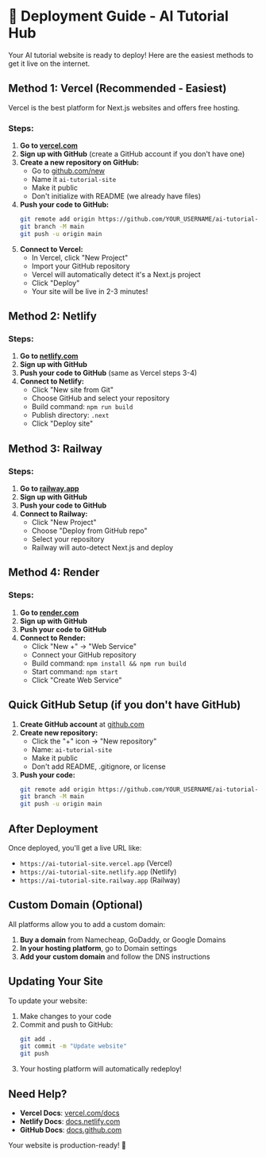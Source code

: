# 🚀 Deployment Guide - AI Tutorial Hub

Your AI tutorial website is ready to deploy! Here are the easiest methods to get it live on the internet.

## Method 1: Vercel (Recommended - Easiest)

Vercel is the best platform for Next.js websites and offers free hosting.

### Steps:
1. **Go to [vercel.com](https://vercel.com)**
2. **Sign up with GitHub** (create a GitHub account if you don't have one)
3. **Create a new repository on GitHub:**
   - Go to [github.com/new](https://github.com/new)
   - Name it `ai-tutorial-site`
   - Make it public
   - Don't initialize with README (we already have files)
4. **Push your code to GitHub:**
   ```bash
   git remote add origin https://github.com/YOUR_USERNAME/ai-tutorial-site.git
   git branch -M main
   git push -u origin main
   ```
5. **Connect to Vercel:**
   - In Vercel, click "New Project"
   - Import your GitHub repository
   - Vercel will automatically detect it's a Next.js project
   - Click "Deploy"
   - Your site will be live in 2-3 minutes!

## Method 2: Netlify

### Steps:
1. **Go to [netlify.com](https://netlify.com)**
2. **Sign up with GitHub**
3. **Push your code to GitHub** (same as Vercel steps 3-4)
4. **Connect to Netlify:**
   - Click "New site from Git"
   - Choose GitHub and select your repository
   - Build command: `npm run build`
   - Publish directory: `.next`
   - Click "Deploy site"

## Method 3: Railway

### Steps:
1. **Go to [railway.app](https://railway.app)**
2. **Sign up with GitHub**
3. **Push your code to GitHub**
4. **Connect to Railway:**
   - Click "New Project"
   - Choose "Deploy from GitHub repo"
   - Select your repository
   - Railway will auto-detect Next.js and deploy

## Method 4: Render

### Steps:
1. **Go to [render.com](https://render.com)**
2. **Sign up with GitHub**
3. **Push your code to GitHub**
4. **Connect to Render:**
   - Click "New +" → "Web Service"
   - Connect your GitHub repository
   - Build command: `npm install && npm run build`
   - Start command: `npm start`
   - Click "Create Web Service"

## Quick GitHub Setup (if you don't have GitHub)

1. **Create GitHub account** at [github.com](https://github.com)
2. **Create new repository:**
   - Click the "+" icon → "New repository"
   - Name: `ai-tutorial-site`
   - Make it public
   - Don't add README, .gitignore, or license
3. **Push your code:**
   ```bash
   git remote add origin https://github.com/YOUR_USERNAME/ai-tutorial-site.git
   git branch -M main
   git push -u origin main
   ```

## After Deployment

Once deployed, you'll get a live URL like:
- `https://ai-tutorial-site.vercel.app` (Vercel)
- `https://ai-tutorial-site.netlify.app` (Netlify)
- `https://ai-tutorial-site.railway.app` (Railway)

## Custom Domain (Optional)

All platforms allow you to add a custom domain:
1. **Buy a domain** from Namecheap, GoDaddy, or Google Domains
2. **In your hosting platform**, go to Domain settings
3. **Add your custom domain** and follow the DNS instructions

## Updating Your Site

To update your website:
1. Make changes to your code
2. Commit and push to GitHub:
   ```bash
   git add .
   git commit -m "Update website"
   git push
   ```
3. Your hosting platform will automatically redeploy!

## Need Help?

- **Vercel Docs**: [vercel.com/docs](https://vercel.com/docs)
- **Netlify Docs**: [docs.netlify.com](https://docs.netlify.com)
- **GitHub Docs**: [docs.github.com](https://docs.github.com)

Your website is production-ready! 🎉

